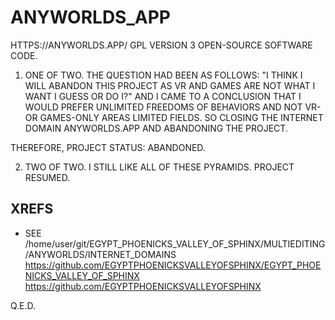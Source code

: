 # ANYWORLDS_APP
HTTPS://ANYWORLDS.APP/ GPL VERSION 3 OPEN-SOURCE SOFTWARE CODE.

 1. ONE OF TWO. THE QUESTION HAD BEEN AS FOLLOWS: "I THINK I WILL ABANDON THIS PROJECT AS VR AND GAMES ARE NOT WHAT I WANT I GUESS OR DO I?" AND I CAME TO A CONCLUSION THAT I WOULD PREFER UNLIMITED FREEDOMS OF BEHAVIORS AND NOT VR- OR GAMES-ONLY AREAS LIMITED FIELDS. SO CLOSING THE INTERNET DOMAIN ANYWORLDS.APP AND ABANDONING THE PROJECT.

THEREFORE, PROJECT STATUS: ABANDONED.

 2. TWO OF TWO. I STILL LIKE ALL OF THESE PYRAMIDS. PROJECT RESUMED.

## XREFS

 * SEE /home/user/git/EGYPT_PHOENICKS_VALLEY_OF_SPHINX/MULTIEDITING/ANYWORLDS/INTERNET_DOMAINS https://github.com/EGYPTPHOENICKSVALLEYOFSPHINX/EGYPT_PHOENICKS_VALLEY_OF_SPHINX https://github.com/EGYPTPHOENICKSVALLEYOFSPHINX

Q.E.D.
